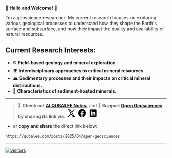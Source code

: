 🌟 **Hello and Welcome!** 🌟

I'm a geoscience researcher. My current research focuses on exploring various geological processes to understand how they shape the Earth's surface and subsurface, and how they impact the quality and availability of natural resources.

## **Current Research Interests**:

- ⛏️ **Field-based geology and mineral exploration.**
- 🌍 **Interdisciplinary approaches to critical mineral resources.**
- 🏔️ **Sedimentary processes and their impacts on critical mineral distributions.**
- 💎 **Characteristics of sediment-hosted minerals.**

____
> 📝 **Check out [ALQUBALEE Notes](https://qubalee.com/)**, and 🙌 **Support [Open Geosciences](https://qubalee.com/posts/2025/04/open-geosciences) by sharing its link via**: [![X](https://raw.githubusercontent.com/qubalee/qubalee/refs/heads/main/images/x.png)](https://x.com/share?url=https://qubalee.com/posts/2025/04/open-geosciences) 
[![Facebook](https://raw.githubusercontent.com/qubalee/qubalee/refs/heads/main/images/fb.png)](https://www.facebook.com/sharer/sharer.php?u=https://qubalee.com/posts/2025/04/open-geosciences) 
[![LinkedIn](https://raw.githubusercontent.com/qubalee/qubalee/refs/heads/main/images/in.png)](https://www.linkedin.com/sharing/share-offsite/?url=https://qubalee.com/posts/2025/04/open-geosciences)
- or **copy and share** the direct link below:
```copy
https://qubalee.com/posts/2025/04/open-geosciences
```
____

[![visitors](https://visitor-badge.laobi.icu/badge?page_id=qubalee.qubalee)](https://visitor-badge.laobi.icu/badge?page_id=qubalee.visitor-badge)
